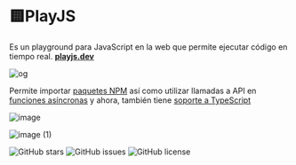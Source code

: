 # 🟨PlayJS

Es un playground para JavaScript en la web que permite ejecutar código en tiempo real. [**playjs.dev**](https://playjs.dev/) 

![og](https://github.com/salteadorneo/PlayJS/assets/4882454/fa04d8cd-2f1a-4819-9d5e-1dcf23faa985)

Permite importar [paquetes NPM](https://playjs.dev/aW1wb3J0IGNvbmZldHRpIGZyb20gJ2NhbnZhcy1jb25mZXR0aScKCmZ1bmN0aW9uIGdldFBhcnR5KCkgewogICAgY29uZmV0dGkoewogICAgICAgIHBhcnRpY2xlQ291bnQ6IDEwMCwKICAgICAgICBzdGFydFZlbG9jaXR5OiAzMCwKICAgICAgICBzcHJlYWQ6IDM2MCwKICAgICAgICBvcmlnaW46IHsKICAgICAgICAgICAgeDogTWF0aC5yYW5kb20oKSwKICAgICAgICAgICAgeTogTWF0aC5yYW5kb20oKSAtIDAuMgogICAgICAgIH0KICAgIH0pOwogICAgc2V0VGltZW91dChnZXRQYXJ0eSwgMjAwMCkKfQpnZXRQYXJ0eSgp) así como utilizar llamadas a API en [funciones asíncronas](https://playjs.dev/YXN5bmMgZnVuY3Rpb24gZ2V0RmV0Y2goKSB7CiAgICByZXR1cm4gYXdhaXQgZmV0Y2goJ2h0dHBzOi8vanNvbnBsYWNlaG9sZGVyLnR5cGljb2RlLmNvbS90b2Rvcy8xJykKICAgICAgICAudGhlbihyZXMgPT4gcmVzLmpzb24oKSkKfQoKZ2V0RmV0Y2goKQ==) y ahora, también tiene [soporte a TypeScript](https://ts.playjs.dev/Ly8gQmllbnZlbmlkbyBhIFBsYXlKUyBjb24gc29wb3J0ZSBUeXBlU2NyaXB0Cgpjb25zdCBob2xhTXVuZG8gPSAoZ3JlZXRpbmc6IHN0cmluZykgPT4gZ3JlZXRpbmcKCmhvbGFNdW5kbygn8J+Ri/CfjI4nKQo=)

![image](https://github.com/salteadorneo/PlayJS/assets/4882454/7c3f6f51-24d6-4d9b-a6ba-30aa68d66dd9)

![image (1)](https://github.com/salteadorneo/PlayJS/assets/4882454/35dc4d64-e7e1-4812-883e-1f4c5e0c03ec)

![GitHub stars](https://img.shields.io/github/stars/salteadorneo/PlayJS)
![GitHub issues](https://img.shields.io/github/issues/salteadorneo/PlayJS)
![GitHub license](https://img.shields.io/github/license/salteadorneo/PlayJS)
